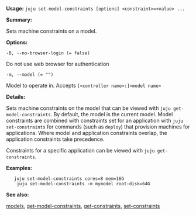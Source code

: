 **Usage:** `juju set-model-constraints [options] <constraint>=<value> ...`

**Summary:**

Sets machine constraints on a model.

**Options:**

`-B, --no-browser-login (= false)`

Do not use web browser for authentication

`-m, --model (= "")`

Model to operate in. Accepts `[<controller name>:]<model name>`

**Details:**

Sets machine constraints on the model that can be viewed with `juju get-model-constraints`. By default, the model is the current model. Model constraints are combined with constraints set for an application with `juju set-constraints` for commands (such as `deploy`) that provision machines for applications. Where model and application constraints overlap, the application constraints take precedence.

Constraints for a specific application can be viewed with `juju get-constraints`.

**Examples:**

       juju set-model-constraints cores=8 mem=16G
        juju set-model-constraints -m mymodel root-disk=64G
**See also:**

[models](https://discourse.jujucharms.com/t/command-models/1771), [get-model-constraints](https://discourse.jujucharms.com/t/command-get-model-constraints/1725), [get-constraints](https://discourse.jujucharms.com/t/command-get-constraints/1724), [set-constraints](https://discourse.jujucharms.com/t/command-set-constraints/1807)
